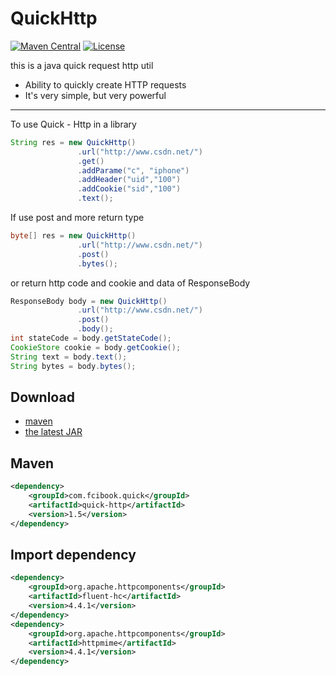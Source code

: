 # QuickHttp

[![Maven Central](https://maven-badges.herokuapp.com/maven-central/com.fcibook.quick/quick-http/badge.svg)](https://maven-badges.herokuapp.com/maven-central/com.fcibook.quick/quick-http)
[![License](https://img.shields.io/badge/license-Apache%202-4EB1BA.svg)](https://www.apache.org/licenses/LICENSE-2.0.html)

this is a java quick request http util
 * Ability to quickly create HTTP requests
 * It's very simple, but very powerful
 --------------------
To use Quick - Http in a library
 ```java
 String res = new QuickHttp()
                .url("http://www.csdn.net/")
                .get()
                .addParame("c", "iphone")
                .addHeader("uid","100")
                .addCookie("sid","100")
                .text();
 ```
If use post and more return type
 ```java
byte[] res = new QuickHttp()
                .url("http://www.csdn.net/")
                .post()
                .bytes();
```
or return http code and cookie and data of ResponseBody
 ```java
ResponseBody body = new QuickHttp()
                .url("http://www.csdn.net/")
                .post()
                .body();
int stateCode = body.getStateCode();
CookieStore cookie = body.getCookie();
String text = body.text();
String bytes = body.bytes();
```
## Download
- [maven][1]
- [the latest JAR][2]  

[1]: https://repo1.maven.org/maven2/com/fcibook/quick/quick-http/
[2]: https://search.maven.org/remotecontent?filepath=com/fcibook/quick/quick-http/1.3/quick-http-1.3.jar

## Maven

```xml
<dependency>
    <groupId>com.fcibook.quick</groupId>
    <artifactId>quick-http</artifactId>
    <version>1.5</version>
</dependency>
```
## Import dependency

```xml
<dependency>
    <groupId>org.apache.httpcomponents</groupId>
    <artifactId>fluent-hc</artifactId>
    <version>4.4.1</version>
</dependency>
<dependency>
    <groupId>org.apache.httpcomponents</groupId>
    <artifactId>httpmime</artifactId>
    <version>4.4.1</version>
</dependency>
```


